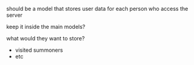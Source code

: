 should be a model that stores user data for each person who access the server

keep it inside the main models?

what would they want to store?

- visited summoners
- etc